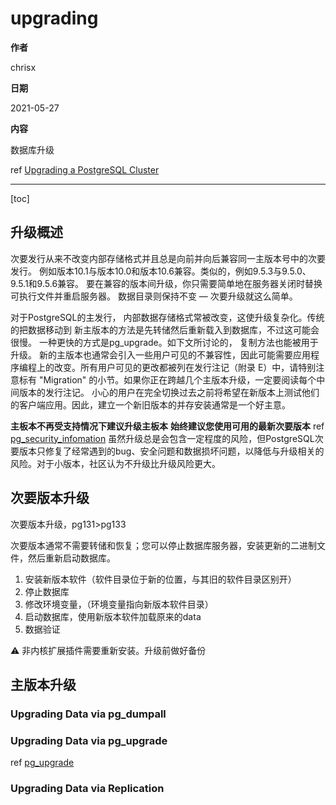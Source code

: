 # upgrading

**作者**

chrisx

**日期**

2021-05-27

**内容**

数据库升级

ref [Upgrading a PostgreSQL Cluster](https://www.postgresql.org/docs/13/upgrading.html)

----

[toc]

## 升级概述

次要发行从来不改变内部存储格式并且总是向前并向后兼容同一主版本号中的次要发行。 例如版本10.1与版本10.0和版本10.6兼容。类似的，例如9.5.3与9.5.0、9.5.1和9.5.6兼容。 要在兼容的版本间升级，你只需要简单地在服务器关闭时替换可执行文件并重启服务器。 数据目录则保持不变 — 次要升级就这么简单。

对于PostgreSQL的主发行， 内部数据存储格式常被改变，这使升级复杂化。传统的把数据移动到 新主版本的方法是先转储然后重新载入到数据库，不过这可能会很慢。 一种更快的方式是pg_upgrade。如下文所讨论的， 复制方法也能被用于升级。
新的主版本也通常会引入一些用户可见的不兼容性，因此可能需要应用程序编程上的改变。所有用户可见的更改都被列在发行注记（附录 E）中，请特别注意标有 "Migration" 的小节。如果你正在跨越几个主版本升级，一定要阅读每个中间版本的发行注记。
小心的用户在完全切换过去之前将希望在新版本上测试他们的客户端应用。因此，建立一个新旧版本的并存安装通常是一个好主意。

**主板本不再受支持情况下建议升级主板本**
**始终建议您使用可用的最新次要版本** ref [pg_security_infomation](./pg_security_Information.md)
虽然升级总是会包含一定程度的风险，但PostgreSQL次要版本只修复了经常遇到的bug、安全问题和数据损坏问题，以降低与升级相关的风险。对于小版本，社区认为不升级比升级风险更大。

## 次要版本升级

次要版本升级，pg131>pg133

次要版本通常不需要转储和恢复；您可以停止数据库服务器，安装更新的二进制文件，然后重新启动数据库。

1. 安装新版本软件（软件目录位于新的位置，与其旧的软件目录区别开）
2. 停止数据库
3. 修改环境变量，（环境变量指向新版本软件目录）
4. 启动数据库，使用新版本软件加载原来的data
5. 数据验证

:warning: 非内核扩展插件需要重新安装。升级前做好备份

## 主版本升级

### Upgrading Data via pg_dumpall

### Upgrading Data via pg_upgrade

ref [pg_upgrade](./pg_upgrade.md)

### Upgrading Data via Replication
